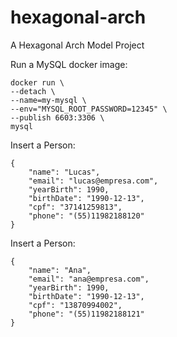 # hexagonal-arch
A Hexagonal Arch Model Project

Run a MySQL docker image:
```
docker run \
--detach \
--name=my-mysql \
--env="MYSQL_ROOT_PASSWORD=12345" \
--publish 6603:3306 \
mysql
```

Insert a Person:
```
{
    "name": "Lucas",
    "email": "lucas@empresa.com",
    "yearBirth": 1990,
    "birthDate": "1990-12-13",
    "cpf": "37141259813",
    "phone": "(55)11982188120"
}
```

Insert a Person:
```
{
    "name": "Ana",
    "email": "ana@empresa.com",
    "yearBirth": 1990,
    "birthDate": "1990-12-13",
    "cpf": "13870994002",
    "phone": "(55)11982188121"
}
```